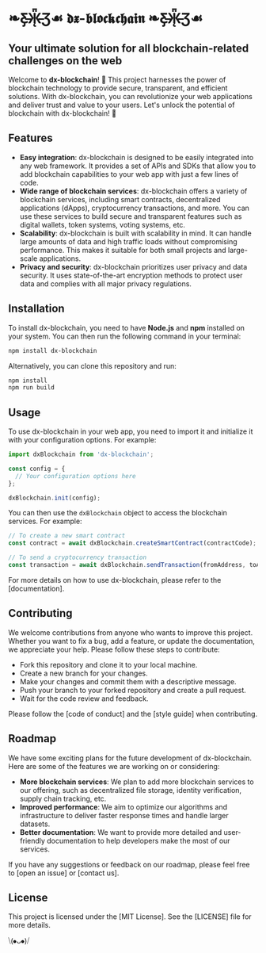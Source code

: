 # ❧Ƹ̵̡Ӝ̵̨̄Ʒ☙ 𝖉𝖝-𝖇𝖑𝖔𝖈𝖐𝖈𝖍𝖆𝖎𝖓 ❧Ƹ̵̡Ӝ̵̨̄Ʒ☙

## Your ultimate solution for all blockchain-related challenges on the web

Welcome to **dx-blockchain**! 🚀 This project harnesses the power of blockchain technology to provide secure, transparent, and efficient solutions. With dx-blockchain, you can revolutionize your web applications and deliver trust and value to your users. Let's unlock the potential of blockchain with dx-blockchain! 🎉

## Features

- **Easy integration**: dx-blockchain is designed to be easily integrated into any web framework. It provides a set of APIs and SDKs that allow you to add blockchain capabilities to your web app with just a few lines of code.
- **Wide range of blockchain services**: dx-blockchain offers a variety of blockchain services, including smart contracts, decentralized applications (dApps), cryptocurrency transactions, and more. You can use these services to build secure and transparent features such as digital wallets, token systems, voting systems, etc.
- **Scalability**: dx-blockchain is built with scalability in mind. It can handle large amounts of data and high traffic loads without compromising performance. This makes it suitable for both small projects and large-scale applications.
- **Privacy and security**: dx-blockchain prioritizes user privacy and data security. It uses state-of-the-art encryption methods to protect user data and complies with all major privacy regulations.

## Installation

To install dx-blockchain, you need to have **Node.js** and **npm** installed on your system. You can then run the following command in your terminal:

```bash
npm install dx-blockchain
```

Alternatively, you can clone this repository and run:

```bash
npm install
npm run build
```

## Usage

To use dx-blockchain in your web app, you need to import it and initialize it with your configuration options. For example:

```javascript
import dxBlockchain from 'dx-blockchain';

const config = {
  // Your configuration options here
};

dxBlockchain.init(config);
```

You can then use the `dxBlockchain` object to access the blockchain services. For example:

```javascript
// To create a new smart contract
const contract = await dxBlockchain.createSmartContract(contractCode);

// To send a cryptocurrency transaction
const transaction = await dxBlockchain.sendTransaction(fromAddress, toAddress, amount);
```

For more details on how to use dx-blockchain, please refer to the [documentation].

## Contributing

We welcome contributions from anyone who wants to improve this project. Whether you want to fix a bug, add a feature, or update the documentation, we appreciate your help. Please follow these steps to contribute:

- Fork this repository and clone it to your local machine.
- Create a new branch for your changes.
- Make your changes and commit them with a descriptive message.
- Push your branch to your forked repository and create a pull request.
- Wait for the code review and feedback.

Please follow the [code of conduct] and the [style guide] when contributing.

## Roadmap

We have some exciting plans for the future development of dx-blockchain. Here are some of the features we are working on or considering:

- **More blockchain services**: We plan to add more blockchain services to our offering, such as decentralized file storage, identity verification, supply chain tracking, etc.
- **Improved performance**: We aim to optimize our algorithms and infrastructure to deliver faster response times and handle larger datasets.
- **Better documentation**: We want to provide more detailed and user-friendly documentation to help developers make the most of our services.

If you have any suggestions or feedback on our roadmap, please feel free to [open an issue] or [contact us].

## License

This project is licensed under the [MIT License]. See the [LICENSE] file for more details.

⧹(⦁ᴗ⦁)⧸
